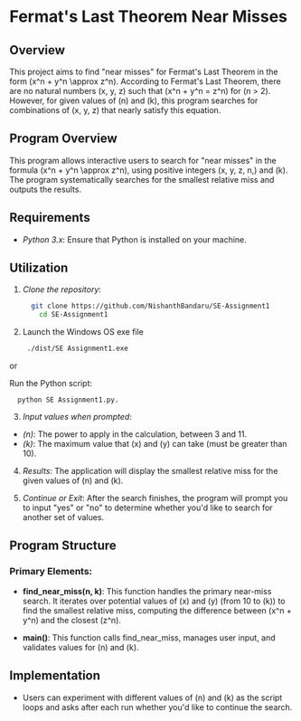 # Fermat's Last Theorem Near Misses

## Overview
This project aims to find "near misses" for Fermat's Last Theorem in the form \(x^n + y^n \approx z^n\). According to Fermat's Last Theorem, there are no natural numbers \(x, y, z\) such that \(x^n + y^n = z^n\) for \(n > 2\). However, for given values of \(n\) and \(k\), this program searches for combinations of \(x, y, z\) that nearly satisfy this equation.

## Program Overview
This program allows interactive users to search for "near misses" in the formula \(x^n + y^n \approx z^n\), using positive integers \(x, y, z, n,\) and \(k\). The program systematically searches for the smallest relative miss and outputs the results.

## Requirements
- *Python 3.x*: Ensure that Python is installed on your machine.

## Utilization
1. *Clone the repository*:
   ```bash
     git clone https://github.com/NishanthBandaru/SE-Assignment1
       cd SE-Assignment1
2. Launch the Windows OS exe file
   ```bash
    ./dist/SE Assignment1.exe

  or 
  
 Run the Python script:

    
      python SE Assignment1.py. 
    
3. *Input values when prompted*:
- *\(n\)*: The power to apply in the calculation, between 3 and 11.
- *\(k\)*: The maximum value that \(x\) and \(y\) can take (must be greater than 10).

4. *Results*: The application will display the smallest relative miss for the given values of \(n\) and \(k\).

5. *Continue or Exit*: After the search finishes, the program will prompt you to input "yes" or "no" to determine whether you'd like to search for another set of values.

## Program Structure
### Primary Elements:
- **find_near_miss(n, k)**: This function handles the primary near-miss search. It iterates over potential values of \(x\) and \(y\) (from 10 to \(k\)) to find the smallest relative miss, computing the difference between \(x^n + y^n\) and the closest \(z^n\).

- **main()**: This function calls find_near_miss, manages user input, and validates values for \(n\) and \(k\).

## Implementation
- Users can experiment with different values of \(n\) and \(k\) as the script loops and asks after each run whether you'd like to continue the search.
